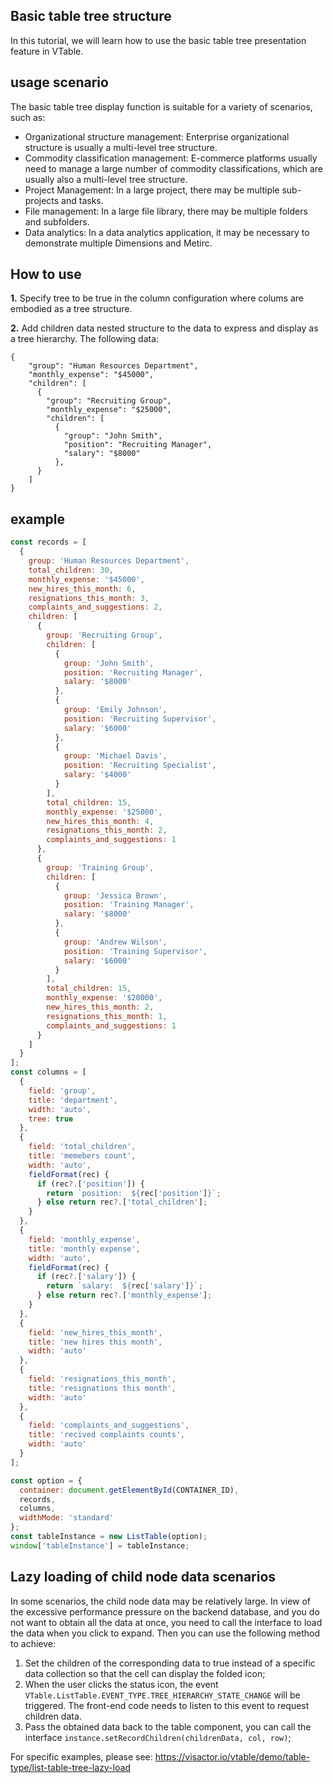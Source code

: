## Basic table tree structure

In this tutorial, we will learn how to use the basic table tree presentation feature in VTable.

## usage scenario

The basic table tree display function is suitable for a variety of scenarios, such as:

- Organizational structure management: Enterprise organizational structure is usually a multi-level tree structure.
- Commodity classification management: E-commerce platforms usually need to manage a large number of commodity classifications, which are usually also a multi-level tree structure.
- Project Management: In a large project, there may be multiple sub-projects and tasks.
- File management: In a large file library, there may be multiple folders and subfolders.
- Data analytics: In a data analytics application, it may be necessary to demonstrate multiple Dimensions and Metirc.

## How to use

**1.** Specify tree to be true in the column configuration where colums are embodied as a tree structure.

**2.** Add children data nested structure to the data to express and display as a tree hierarchy. The following data:

    {
        "group": "Human Resources Department",
        "monthly_expense": "$45000",
        "children": [
          {
            "group": "Recruiting Group",
            "monthly_expense": "$25000",
            "children": [
              {
                "group": "John Smith",
                "position": "Recruiting Manager",
                "salary": "$8000"
              },
          }
        ]
    }

## example

```javascript livedemo template=vtable
const records = [
  {
    group: 'Human Resources Department',
    total_children: 30,
    monthly_expense: '$45000',
    new_hires_this_month: 6,
    resignations_this_month: 3,
    complaints_and_suggestions: 2,
    children: [
      {
        group: 'Recruiting Group',
        children: [
          {
            group: 'John Smith',
            position: 'Recruiting Manager',
            salary: '$8000'
          },
          {
            group: 'Emily Johnson',
            position: 'Recruiting Supervisor',
            salary: '$6000'
          },
          {
            group: 'Michael Davis',
            position: 'Recruiting Specialist',
            salary: '$4000'
          }
        ],
        total_children: 15,
        monthly_expense: '$25000',
        new_hires_this_month: 4,
        resignations_this_month: 2,
        complaints_and_suggestions: 1
      },
      {
        group: 'Training Group',
        children: [
          {
            group: 'Jessica Brown',
            position: 'Training Manager',
            salary: '$8000'
          },
          {
            group: 'Andrew Wilson',
            position: 'Training Supervisor',
            salary: '$6000'
          }
        ],
        total_children: 15,
        monthly_expense: '$20000',
        new_hires_this_month: 2,
        resignations_this_month: 1,
        complaints_and_suggestions: 1
      }
    ]
  }
];
const columns = [
  {
    field: 'group',
    title: 'department',
    width: 'auto',
    tree: true
  },
  {
    field: 'total_children',
    title: 'memebers count',
    width: 'auto',
    fieldFormat(rec) {
      if (rec?.['position']) {
        return `position:  ${rec['position']}`;
      } else return rec?.['total_children'];
    }
  },
  {
    field: 'monthly_expense',
    title: 'monthly expense',
    width: 'auto',
    fieldFormat(rec) {
      if (rec?.['salary']) {
        return `salary:  ${rec['salary']}`;
      } else return rec?.['monthly_expense'];
    }
  },
  {
    field: 'new_hires_this_month',
    title: 'new hires this month',
    width: 'auto'
  },
  {
    field: 'resignations_this_month',
    title: 'resignations this month',
    width: 'auto'
  },
  {
    field: 'complaints_and_suggestions',
    title: 'recived complaints counts',
    width: 'auto'
  }
];

const option = {
  container: document.getElementById(CONTAINER_ID),
  records,
  columns,
  widthMode: 'standard'
};
const tableInstance = new ListTable(option);
window['tableInstance'] = tableInstance;
```

## Lazy loading of child node data scenarios

In some scenarios, the child node data may be relatively large. In view of the excessive performance pressure on the backend database, and you do not want to obtain all the data at once, you need to call the interface to load the data when you click to expand. Then you can use the following method to achieve:

1. Set the children of the corresponding data to true instead of a specific data collection so that the cell can display the folded icon;
2. When the user clicks the status icon, the event `VTable.ListTable.EVENT_TYPE.TREE_HIERARCHY_STATE_CHANGE` will be triggered. The front-end code needs to listen to this event to request children data.
3. Pass the obtained data back to the table component, you can call the interface `instance.setRecordChildren(childrenData, col, row)`;

For specific examples, please see: https://visactor.io/vtable/demo/table-type/list-table-tree-lazy-load
